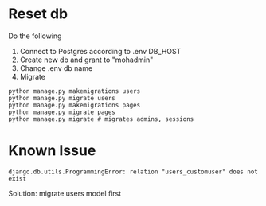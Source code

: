 # Reset db

Do the following
1. Connect to Postgres according to .env DB_HOST
2. Create new db and grant to "mohadmin" 
3. Change .env db name
4. Migrate
```
python manage.py makemigrations users
python manage.py migrate users
python manage.py makemigrations pages
python manage.py migrate pages
python manage.py migrate # migrates admins, sessions
```

# Known Issue

```
django.db.utils.ProgrammingError: relation "users_customuser" does not exist
```

Solution: migrate users model first